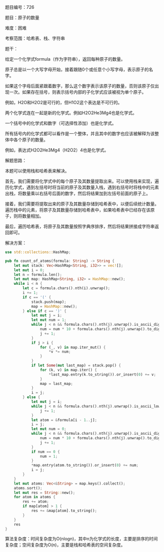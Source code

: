 题目编号：726

题目：原子的数量

难度：困难

考察范围：哈希表、栈、字符串

题干：

给定一个化学式formula（作为字符串），返回每种原子的数量。

原子总是以一个大写字母开始，接着跟随0个或任意个小写字母，表示原子的名字。

如果这个字母后面紧跟着数字，那么这个数字表示该原子的数量，否则该原子仅出现一次。如果存在括号，则表示括号内部的子化学式应该被视为单个原子。

例如，H2O和H2O2是可行的，但H1O2这个表达是不可行的。

两个化学式连在一起是新的化学式。例如H2O2He3Mg4也是化学式。

一个括号中的化学式和数字（可选择性添加）也是化学式。

所有括号内的化学式都可以看作是一个整体，并且其中的数字也应该被解释为该整体中各个原子的数量。

例如，表达式H2O2He3Mg4（H2O2）4也是化学式。

解题思路：

本题可以使用栈和哈希表来解决。

首先，我们需要将化学式中的每个原子及其数量提取出来。可以使用栈来实现，遍历化学式，遇到左括号时将当前的原子及其数量入栈，遇到右括号时将栈中的元素出栈，将数量乘以右括号后面的数字，然后将结果加到左括号前面的原子上。

接着，我们需要将提取出来的原子及其数量存储到哈希表中，以便后续统计数量。遍历栈中的元素，将原子及其数量存储到哈希表中，如果哈希表中已经存在该原子，则将数量相加。

最后，遍历哈希表，将原子及其数量按照字典序排序，然后将结果拼接成字符串返回即可。

解决方案：

```rust
use std::collections::HashMap;

pub fn count_of_atoms(formula: String) -> String {
    let mut stack: Vec<HashMap<String, i32>> = vec![];
    let mut i = 0;
    let n = formula.len();
    let mut map: HashMap<String, i32> = HashMap::new();
    while i < n {
        let c = formula.chars().nth(i).unwrap();
        i += 1;
        if c == '(' {
            stack.push(map);
            map = HashMap::new();
        } else if c == ')' {
            let mut j = i;
            let mut num = 1;
            while j < n && formula.chars().nth(j).unwrap().is_ascii_digit() {
                num = num * 10 + formula.chars().nth(j).unwrap().to_digit(10).unwrap() as i32;
                j += 1;
            }
            if j > i {
                for (_, v) in map.iter_mut() {
                    *v *= num;
                }
            }
            if let Some(mut last_map) = stack.pop() {
                for (k, v) in map.iter() {
                    *last_map.entry(k.to_string()).or_insert(0) += v;
                }
                map = last_map;
            }
            i = j;
        } else {
            let mut j = i;
            while j < n && formula.chars().nth(j).unwrap().is_ascii_lowercase() {
                j += 1;
            }
            let atom = &formula[i - 1..j];
            i = j;
            let mut num = 0;
            while j < n && formula.chars().nth(j).unwrap().is_ascii_digit() {
                num = num * 10 + formula.chars().nth(j).unwrap().to_digit(10).unwrap() as i32;
                j += 1;
            }
            if num == 0 {
                num = 1;
            }
            *map.entry(atom.to_string()).or_insert(0) += num;
            i = j;
        }
    }
    let mut atoms: Vec<&String> = map.keys().collect();
    atoms.sort();
    let mut res = String::new();
    for atom in atoms {
        res += atom;
        if map[atom] > 1 {
            res += &map[atom].to_string();
        }
    }
    res
}
```

算法复杂度：时间复杂度为O(nlogn)，其中n为化学式的长度，主要是排序的时间复杂度；空间复杂度为O(n)，主要是栈和哈希表的空间复杂度。